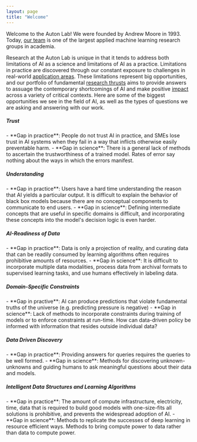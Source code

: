 ```yaml
---
layout: page
title: "Welcome"
---
```


Welcome to the Auton Lab!
We were founded by Andrew Moore in 1993.
Today, [our team](/people.md) is one of the largest applied machine learning research groups in academia.

Research at the Auton Lab is unique in that it tends to address both limitations of AI as a science and limitations of AI as a practice.
Limitations in practice are discovered through our constant exposure to challenges in real-world [application areas](/application_areas.md).
These limitations represent big opportunities, and our portfolio of fundamental [research thrusts](/research_areas.md) aims to provide answers to assuage the contemporary shortcomings of AI and make positive [impact](/impact_areas.md) across a variety of critical contexts.
Here are some of the biggest opportunities we see in the field of AI, as well as the types of questions we are asking and answering with our work.

<h5>Trust</h5>
  - **Gap in practice**: People do not trust AI in practice, and SMEs  lose trust in AI systems when they fail in a way that inflicts otherwise easily preventable harm.
  - **Gap in science**: There is a general lack of methods to ascertain the trustworthiness of a trained model. Rates of error say nothing about the ways in which the errors manifest.
<h5>Understanding</h5>
  - **Gap in practice**: Users have a hard time understanding the reason that AI yields a particular output. It is difficult to explain the behavior of black box models because there are no conceptual components to communicate to end users.
  - **Gap in science**: Defining intermediate concepts that are useful in specific domains is difficult, and incorporating these concepts into the model's decision logic is even harder.
<h5>AI-Readiness of Data</h5>
  - **Gap in practice**: Data is only a projection of reality, and curating data that can be readily consumed by learning algorithms often requires prohibitive amounts of resources.
  - **Gap in science**: It is difficult to incorporate multiple data modalities, process data from archival formats to supervised learning tasks, and use humans effectively in labeling data.
<h5>Domain-Specific Constraints</h5>
  - **Gap in practive**: AI can produce predictions that violate fundamental truths of the universe (e.g. predicting pressure is negative)
  - **Gap in science**: Lack of methods to incorporate constraints during training of models or to enforce constraints at run-time. How can data-driven policy be informed with information that resides outside individual data?
<h5>Data Driven Discovery</h5>
  - **Gap in practice**: Providing answers for queries requires the queries to be well formed.
  - **Gap in science**: Methods for discovering unknown-unknowns and guiding humans to ask meaningful questions about their data and models.
<h5>Intelligent Data Structures and Learning Algorithms</h5>
  - **Gap in practice**: The amount of compute infrastructure, electricity, time, data that is required to build good models with one-size-fits all solutions is prohibitive, and prevents the widespread adoption of AI.
  - **Gap in science**: Methods to replicate the successes of deep learning in resource efficient ways. Methods to bring compute power to data rather than data to compute power.


